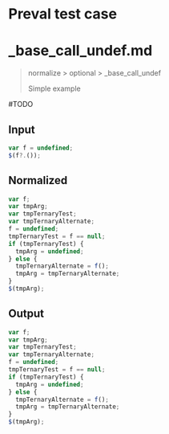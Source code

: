 # Preval test case

# _base_call_undef.md

> normalize > optional > _base_call_undef
>
> Simple example

#TODO

## Input

`````js filename=intro
var f = undefined;
$(f?.());
`````

## Normalized

`````js filename=intro
var f;
var tmpArg;
var tmpTernaryTest;
var tmpTernaryAlternate;
f = undefined;
tmpTernaryTest = f == null;
if (tmpTernaryTest) {
  tmpArg = undefined;
} else {
  tmpTernaryAlternate = f();
  tmpArg = tmpTernaryAlternate;
}
$(tmpArg);
`````

## Output

`````js filename=intro
var f;
var tmpArg;
var tmpTernaryTest;
var tmpTernaryAlternate;
f = undefined;
tmpTernaryTest = f == null;
if (tmpTernaryTest) {
  tmpArg = undefined;
} else {
  tmpTernaryAlternate = f();
  tmpArg = tmpTernaryAlternate;
}
$(tmpArg);
`````
